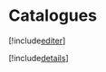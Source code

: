# Catalogues

[!include[editer](catalogues.editer.autogen.md)]

[!include[details](catalogues.details.autogen.md)]



































